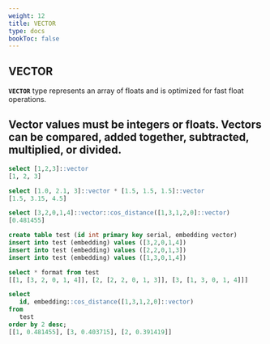 ```yaml
---
weight: 12
title: VECTOR
type: docs
bookToc: false
---
```


## VECTOR

**`VECTOR`** type represents an array of floats and is optimized for fast float operations.

Vector values must be integers or floats. Vectors can be compared, added together,
subtracted, multiplied, or divided.
---

```SQL
select [1,2,3]::vector
[1, 2, 3]

select [1.0, 2.1, 3]::vector * [1.5, 1.5, 1.5]::vector
[1.5, 3.15, 4.5]

select [3,2,0,1,4]::vector::cos_distance([1,3,1,2,0]::vector)
[0.481455]
```

```SQL
create table test (id int primary key serial, embedding vector)
insert into test (embedding) values ([3,2,0,1,4])
insert into test (embedding) values ([2,2,0,1,3])
insert into test (embedding) values ([1,3,0,1,4])

select * format from test
[[1, [3, 2, 0, 1, 4]], [2, [2, 2, 0, 1, 3]], [3, [1, 3, 0, 1, 4]]]

select
   id, embedding::cos_distance([1,3,1,2,0]::vector)
from
   test
order by 2 desc;
[[1, 0.481455], [3, 0.403715], [2, 0.391419]]
```
